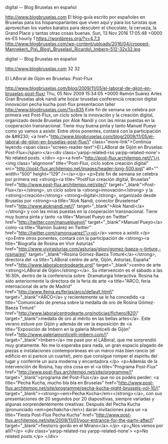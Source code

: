 digital -- Blog Bruselas en español

http://www.blogbruselas.com El blog-guía escrito por españoles en
Bruselas para los hispanoparlantes que viven aquí y para los turistas
que aprovechan los vuelos baratos para descubrir el chocolate, la
cerveza, la Grand Place y tantas otras cosas buenas. Sun, 13 Nov 2016
17:05:48 +0000 es-ES hourly 1 https://wordpress.org/?v=4.7.3
http://www.blogbruselas.com/wp-content/uploads/2016/04/cropped-Manneken\_Pis\_Blog\_Bruselas\_Ricardo\_Imbern-512-32x32.jpg

digital -- Blog Bruselas en español

http://www.blogbruselas.com 32 32

El LABoral de Gijón en Bruselas: Post-Flux

http://www.blogbruselas.com/blog/2009/11/05/el-laboral-de-gijon-en-bruselas-post-flux/
Thu, 05 Nov 2009 15:34:05 +0000 Ramón Suárez Artes Gran Bruselas alok
nandi arte bozar bruselas conferencia creacion digital innovacion pecha
kucha post-flux presentacion taller http://www.blogbruselas.com/?p=835
Este fin de semana se celebra por primera vez Post-Flux, un ciclo sobre
la innovación y la creación digital, organizado desde Bruselas por Alok
Nandi y con las miras puestas en la cooperación transnacional. Tiene muy
buena pinta y tanto Manuel Pueyo como yo vamos a asistir. Entre otros
ponentes, contará con la participación de &\#8230; \<a
href=\"http://www.blogbruselas.com/blog/2009/11/05/el-laboral-de-gijon-en-bruselas-post-flux/\"
class=\"more-link\"\>Continúa leyendo \<span
class=\"screen-reader-text\"\>El LABoral de Gijón en Bruselas:
Post-Flux\</span\>\</a\>\<div class=\'yarpp-related-rss
yarpp-related-none\'\> No related posts. \</div\> \<p\>\<a
href=\"http://post-flux.architempo.net/\"\>\<img class=\"alignnone\"
title=\"Post-Flux, ciclo sobre creación digital\"
src=\"http://post-flux.architempo.net/images/header-long-500.jpg\"
alt=\"\" width=\"500\" height=\"129\" /\>\</a\>\</p\> \<p\>Este fin de
semana se celebra por primera vez \<strong\>\<a title=\"PostFlux
creación digital, Bruselas\"
href=\"http://www.post-flux.architempo.net/site/\"
target=\"\_blank\"\>Post-Flux\</a\>\</strong\>, un ciclo sobre la
\<strong\>innovación\</strong\> y la \<strong\>creación\</strong\>
\<strong\>digital\</strong\>, organizado desde Bruselas por
\<strong\>\<a title=\"Alok Nandi, conector Bruselense\"
href=\"http://www.aloknandi.net/\" target=\"\_blank\"\>Alok
Nandi\</a\>\</strong\> y con las miras puestas en la cooperación
transnacional. Tiene muy buena pinta y tanto \<a title=\"Manuel Pueyo en
Twitter\" href=\"http://twitter.com/manuelpueyo\"
target=\"\_blank\"\>Manuel Pueyo\</a\> como \<a title=\"Ramón Suárez en
Twitter\" href=\"http://twitter.com/ramonsuarez\"\>yo\</a\> vamos a
asistir.\</p\> \<p\>Entre otros ponentes, contará con la participación
de \<strong\>\<a title=\"Biografía de Rosina en Vivir Asturias\"
href=\"http://www.vivirasturias.com/asturias/gijon/gomez-baeza-y-tinture,-rosina/es\"
target=\"\_blank\"\>Rosina Gómez-Baeza Tinturé\</a\>\</strong\>,
directora del \<a title=\"LABoral centro de arte, Gijón, Asturias,
España\" href=\"http://www.laboralcentrodearte.org\"
target=\"\_blank\"\>centro de arte \<strong\>LABoral de
Gijón\</strong\>\</a\>. Su intervención es el sábado a las 16:30h,
dentro de la conferencia sobre  Dramaturgia Interactiva. Rosina ha sido
anteriormente la directora de la feria de arte \<a title=\"ARCO, feria
internacional de arte de Madrid\"
href=\"http://www.ifema.es/ferias/arco/default.html\"
target=\"\_blank\"\>ARCO\</a\> y recientemente se le ha concedido \<a
title=\"Comunicado de prensa sobre la medalla de oro de Rosina
Gómez-Baeza Tinturé\"
href=\"http://www.laboralcentrodearte.org/noticias/fichero/820\"
target=\"\_blank\"\>medalla de oro al mérito en las bellas artes\</a\>.
Este verano estuve por Gijón y además de ver la exposición de \<a
title=\"Exposición de Imbern en la galería Monticelli de Gijón\"
href=\"http://www.galeriamonticelli-imbern.com/\"
target=\"\_blank\"\>Imbern\</a\> me pasé por el LABoral, que me
sorprendió muy gratamente. No me lo esperaba para nada, un gran espacio
plagado de piezas e instalaciones contemporáneas en un marco más bien
rancio (el edificio en sí parece un cuartel), pero que consigue romper
el espíritu del lugar y conferirle un aura moderna y encantadora.\</p\>
\<p\>Además de la intervención de Rosina, hay otra cosa en el \<a
title=\"Programa Post-Flux\"
href=\"http://www.post-flux.architempo.net/site/programme/\"
target=\"\_blank\"\>programa del Post-Flux\</a\> que no os podéis
perder: \<a title=\"Pecha Kucha, mucho bla bla en Bruselas\"
href=\"http://www.post-flux.architempo.net/site/programme/pecha-kucha-night-brussels-vol-10/\"
target=\"\_blank\"\>\<strong\>\<em\>Pecha Kucha\</em\>\</strong\>\</a\>,
con sus presentaciones de 20 segundos por 20 diapositivas, siempre
variadas y algunas sorprendentemente creativas. Después del Pecha Kucha
(pronunciado \<em\>pechakcha\</em\>) darán invitaciones para un \<a
title=\"Fiesta Post-Flux Pecha Kucha\"
href=\"http://www.post-flux.architempo.net/site/2009/11/01/your-entrance-for-the-party-after/\"
target=\"\_blank\"\>fiestorro gordo en el Mirano\</a\>.\</p\> \<p\>¿Nos
vemos por allí?\</p\> \<div class=\'yarpp-related-rss
yarpp-related-none\'\> \<p\>No related posts.\</p\> \</div\>

